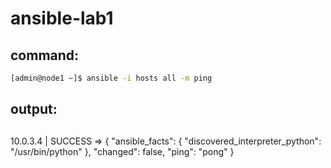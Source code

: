 # ansible-lab1

## command:

``` bash
[admin@node1 ~]$ ansible -i hosts all -m ping 
```

## output:

## 

10.0.3.4 | SUCCESS => {
    "ansible_facts": {
        "discovered_interpreter_python": "/usr/bin/python"
    }, 
    "changed": false, 
    "ping": "pong"
} 

##


